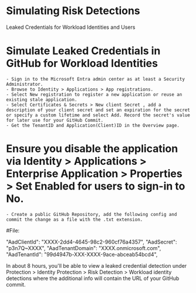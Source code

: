 # Simulating Risk Detections
Leaked Credentials for Workload Identities and Users

# Simulate Leaked Credentials in GitHub for Workload Identities

    - Sign in to the Microsoft Entra admin center as at least a Security Administrator.
    - Browse to Identity > Applications > App registrations.
    - Select New registration to register a new application or reuse an existing stale application.
    - Select Certificates & Secrets > New client Secret , add a description of your client secret and set an expiration for the secret or specify a custom lifetime and select Add. Record the secret's value for later use for your GitHub Commit.
    - Get the TenantID and Application(Client)ID in the Overview page.

  # Ensure you disable the application via Identity > Applications > Enterprise Application > Properties > Set Enabled for users to sign-in to No.

    - Create a public GitHub Repository, add the following config and commit the change as a file with the .txt extension.


#File:

  "AadClientId": "XXXX-2dd4-4645-98c2-960cf76a4357",
  "AadSecret": "p3n7Q~XXXX",
  "AadTenantDomain": "XXXX.onmicrosoft.com",
  "AadTenantId": "99d4947b-XXX-XXXX-9ace-abceab54bcd4",

In about 8 hours, you'll be able to view a leaked credential detection under Protection > Identity Protection > Risk Detection > Workload identity detections where the additional info will contain the URL of your GitHub commit.
